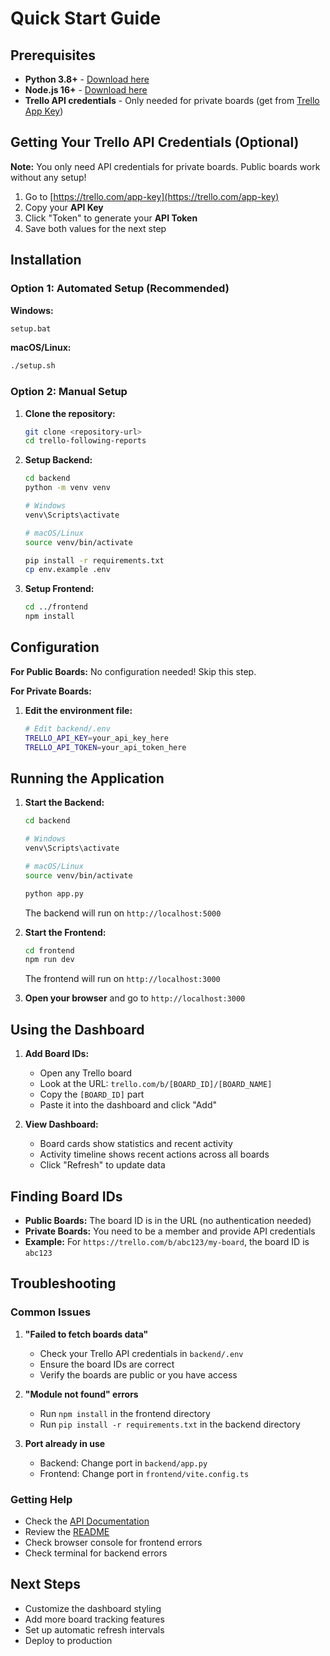 # Quick Start Guide

## Prerequisites

- **Python 3.8+** - [Download here](https://www.python.org/downloads/)
- **Node.js 16+** - [Download here](https://nodejs.org/)
- **Trello API credentials** - Only needed for private boards (get from [Trello App Key](https://trello.com/app-key))

## Getting Your Trello API Credentials (Optional)

**Note:** You only need API credentials for private boards. Public boards work without any setup!

1. Go to [https://trello.com/app-key](https://trello.com/app-key)
2. Copy your **API Key**
3. Click "Token" to generate your **API Token**
4. Save both values for the next step

## Installation

### Option 1: Automated Setup (Recommended)

**Windows:**
```bash
setup.bat
```

**macOS/Linux:**
```bash
./setup.sh
```

### Option 2: Manual Setup

1. **Clone the repository:**
   ```bash
   git clone <repository-url>
   cd trello-following-reports
   ```

2. **Setup Backend:**
   ```bash
   cd backend
   python -m venv venv
   
   # Windows
   venv\Scripts\activate
   
   # macOS/Linux
   source venv/bin/activate
   
   pip install -r requirements.txt
   cp env.example .env
   ```

3. **Setup Frontend:**
   ```bash
   cd ../frontend
   npm install
   ```

## Configuration

**For Public Boards:** No configuration needed! Skip this step.

**For Private Boards:**
1. **Edit the environment file:**
   ```bash
   # Edit backend/.env
   TRELLO_API_KEY=your_api_key_here
   TRELLO_API_TOKEN=your_api_token_here
   ```

## Running the Application

1. **Start the Backend:**
   ```bash
   cd backend
   
   # Windows
   venv\Scripts\activate
   
   # macOS/Linux
   source venv/bin/activate
   
   python app.py
   ```
   The backend will run on `http://localhost:5000`

2. **Start the Frontend:**
   ```bash
   cd frontend
   npm run dev
   ```
   The frontend will run on `http://localhost:3000`

3. **Open your browser** and go to `http://localhost:3000`

## Using the Dashboard

1. **Add Board IDs:**
   - Open any Trello board
   - Look at the URL: `trello.com/b/[BOARD_ID]/[BOARD_NAME]`
   - Copy the `[BOARD_ID]` part
   - Paste it into the dashboard and click "Add"

2. **View Dashboard:**
   - Board cards show statistics and recent activity
   - Activity timeline shows recent actions across all boards
   - Click "Refresh" to update data

## Finding Board IDs

- **Public Boards:** The board ID is in the URL (no authentication needed)
- **Private Boards:** You need to be a member and provide API credentials
- **Example:** For `https://trello.com/b/abc123/my-board`, the board ID is `abc123`

## Troubleshooting

### Common Issues

1. **"Failed to fetch boards data"**
   - Check your Trello API credentials in `backend/.env`
   - Ensure the board IDs are correct
   - Verify the boards are public or you have access

2. **"Module not found" errors**
   - Run `npm install` in the frontend directory
   - Run `pip install -r requirements.txt` in the backend directory

3. **Port already in use**
   - Backend: Change port in `backend/app.py`
   - Frontend: Change port in `frontend/vite.config.ts`

### Getting Help

- Check the [API Documentation](API.md)
- Review the [README](../README.md)
- Check browser console for frontend errors
- Check terminal for backend errors

## Next Steps

- Customize the dashboard styling
- Add more board tracking features
- Set up automatic refresh intervals
- Deploy to production 